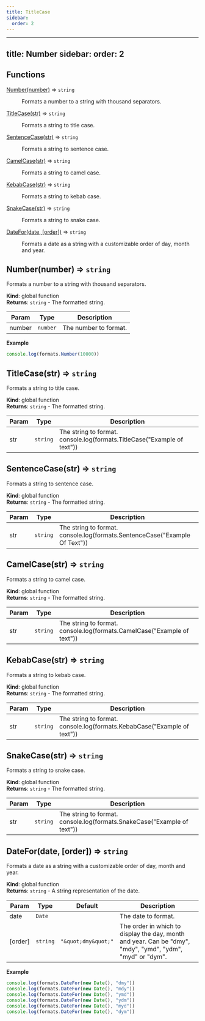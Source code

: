 ```yaml
---
title: TitleCase
sidebar:
  order: 2
---
```


---
title: Number
sidebar:
  order: 2
---

## Functions

<dl>
<dt><a href="#Number">Number(number)</a> ⇒ <code>string</code></dt>
<dd><p>Formats a number to a string with thousand separators.</p>
</dd>
<dt><a href="#TitleCase">TitleCase(str)</a> ⇒ <code>string</code></dt>
<dd><p>Formats a string to title case.</p>
</dd>
<dt><a href="#SentenceCase">SentenceCase(str)</a> ⇒ <code>string</code></dt>
<dd><p>Formats a string to sentence case.</p>
</dd>
<dt><a href="#CamelCase">CamelCase(str)</a> ⇒ <code>string</code></dt>
<dd><p>Formats a string to camel case.</p>
</dd>
<dt><a href="#KebabCase">KebabCase(str)</a> ⇒ <code>string</code></dt>
<dd><p>Formats a string to kebab case.</p>
</dd>
<dt><a href="#SnakeCase">SnakeCase(str)</a> ⇒ <code>string</code></dt>
<dd><p>Formats a string to snake case.</p>
</dd>
<dt><a href="#DateFor">DateFor(date, [order])</a> ⇒ <code>string</code></dt>
<dd><p>Formats a date as a string with a customizable order of day, month and year.</p>
</dd>
</dl>



## Number(number) ⇒ <code>string</code>
Formats a number to a string with thousand separators.

**Kind**: global function  
**Returns**: <code>string</code> - The formatted string.  

| Param | Type | Description |
| --- | --- | --- |
| number | <code>number</code> | The number to format. |

**Example**  
```js
console.log(formats.Number(10000))
```


## TitleCase(str) ⇒ <code>string</code>
Formats a string to title case.

**Kind**: global function  
**Returns**: <code>string</code> - The formatted string.  

| Param | Type | Description |
| --- | --- | --- |
| str | <code>string</code> | The string to format. console.log(formats.TitleCase("Example of text")) |

<a name="SentenceCase"></a>

## SentenceCase(str) ⇒ <code>string</code>
Formats a string to sentence case.

**Kind**: global function  
**Returns**: <code>string</code> - The formatted string.  

| Param | Type | Description |
| --- | --- | --- |
| str | <code>string</code> | The string to format. console.log(formats.SentenceCase("Example Of Text")) |

<a name="CamelCase"></a>

## CamelCase(str) ⇒ <code>string</code>
Formats a string to camel case.

**Kind**: global function  
**Returns**: <code>string</code> - The formatted string.  

| Param | Type | Description |
| --- | --- | --- |
| str | <code>string</code> | The string to format. console.log(formats.CamelCase("Example of text")) |

<a name="KebabCase"></a>

## KebabCase(str) ⇒ <code>string</code>
Formats a string to kebab case.

**Kind**: global function  
**Returns**: <code>string</code> - The formatted string.  

| Param | Type | Description |
| --- | --- | --- |
| str | <code>string</code> | The string to format. console.log(formats.KebabCase("Example of text")) |

<a name="SnakeCase"></a>

## SnakeCase(str) ⇒ <code>string</code>
Formats a string to snake case.

**Kind**: global function  
**Returns**: <code>string</code> - The formatted string.  

| Param | Type | Description |
| --- | --- | --- |
| str | <code>string</code> | The string to format. console.log(formats.SnakeCase("Example of text")) |

<a name="DateFor"></a>

## DateFor(date, [order]) ⇒ <code>string</code>
Formats a date as a string with a customizable order of day, month and year.

**Kind**: global function  
**Returns**: <code>string</code> - A string representation of the date.  

| Param | Type | Default | Description |
| --- | --- | --- | --- |
| date | <code>Date</code> |  | The date to format. |
| [order] | <code>string</code> | <code>&quot;\&quot;dmy\&quot;&quot;</code> | The order in which to display the day, month and year.                                 Can be "dmy", "mdy", "ymd", "ydm", "myd" or "dym". |

**Example**  
```js
console.log(formats.DateFor(new Date(), "dmy"))console.log(formats.DateFor(new Date(), "mdy"))console.log(formats.DateFor(new Date(), "ymd"))console.log(formats.DateFor(new Date(), "ydm"))console.log(formats.DateFor(new Date(), "myd"))console.log(formats.DateFor(new Date(), "dym"))
```
